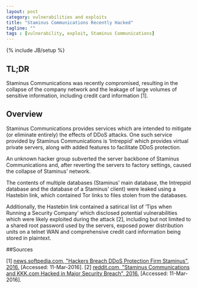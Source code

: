 ```yaml
---
layout: post
category: vulnerabilities and exploits
title: "Staminus Communications Recently Hacked"
tagline: ""
tags : [vulnerability, exploit, Staminus Communications]
---
```

{% include JB/setup %}

## TL;DR

Staminus Communications was recently compromised, resulting in the collapse of the company network and the leakage of large volumes of sensitive information, including credit card information [1].

## Overview

Staminus Communications provides services which are intended to mitigate (or eliminate entirely) the effects of DDoS attacks. One such service provided by Staminus Communications is ‘Intreppid’ which provides virtual private servers, along with added features to facilitate DDoS protection.

An unknown hacker group subverted the server backbone of Staminus Communications and, after reverting the servers to factory settings, caused the collapse of Staminus’ network.

The contents of multiple databases (Staminus’ main database, the Intreppid database and the database of a Staminus’ client) were leaked using a Hastebin link, which contained Tor links to files stolen from the databases.

Additionally, the Hastebin link contained a satirical list of ‘Tips when Running a Security Company’ which disclosed potential vulnerabilities which were likely exploited during the attack [2], including but not limited to a shared root password used by the servers, exposed power distribution units on a telnet WAN and comprehensive credit card information being stored in plaintext.

##Sources

[1] [news.softpedia.com, "Hackers Breach DDoS Protection Firm Staminus", 2016.](http://news.softpedia.com/news/hackers-breach-ddos-protection-firm-staminus-501625.shtml) [Accessed: 11-Mar-2016].
[2] [reddit.com, "Staminus Communications and KKK.com Hacked in Major Security Breach", 2016.](http://news.softpedia.com/news/hackers-breach-ddos-protection-firm-staminus-501625.shtml) [Accessed: 11-Mar-2016].